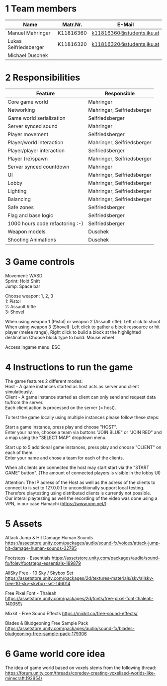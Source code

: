 # 1 Team members

|Name| Matr.Nr. | E-Mail|
|---|---|---|
| Manuel Mahringer		| K11816360 | k11816360@students.jku.at
| Lukas Seifriedsberger | K11816320 | k11816320@students.jku.at  
| Michael Duschek		||

# 2 Responsibilities
|Feature   | Responsible   |
|---|---|
| Core game world       | Mahringer  
| Networking 				    | Mahringer, Seifriedsberger  
| Game world serialization	| Seifriedsberger  
| Server synced sound 		| Mahringer  
| Player movement			| Seifriedsberger  
| Player/world interaction 	| Mahringer, Seifriedsberger  
| Player/player interaction | Seifriedsberger  
| Player (re)spawn			| Mahringer, Seifriedsberger  
| Server synced countdown	| Mahringer  
| UI						| Mahringer, Seifriedsberger  
| Lobby 					| Mahringer, Seifriedsberger  
| Lighting 					| Mahringer, Seifriedsberger  
| Balancing 				| Mahringer, Seifriedsberger  
| Safe zones 				| Seifriedsberger  
| Flag and base logic		| Seifriedsberger  
| 1000 hours code refactoring :-)| Seifriedsberger  
| Weapon models				| Duschek  
| Shooting Animations		| Duschek  

# 3 Game controls
Movement: WASD  
Sprint: Hold Shift  
Jump: Space bar  

Choose weapon: 1, 2, 3  
1: Pistol  
2: Assault Rifle  
3: Shovel  

When using weapon 1 (Pistol) or weapon 2 (Assault rifle): Left click to shoot   
When using weapon 3 (Shovel): Left click to gather a block ressource or hit player (melee range), Right click to build a block at the highlighted destination
Choose block type to build: Mouse wheel  

Access ingame menu: ESC  

# 4 Instructions to run the game
The game features 2 different modes:   
Host - A game instances started as host acts as server and client simulatiously.    
Client - A game instance started as client can only send and request data to/from the server.  
Each client action is processed on the server (= host).  

To test the game locally using multiple instances please follow these steps:  

Start a game instance, press play and choose "HOST".  
Enter your name, choose a team via buttons "JOIN BLUE" or "JOIN RED" and a map using the "SELECT MAP" dropdown menu.  

Start up to 5 additional game instances, press play and choose "CLIENT" on each of them.  
Enter your name and chose a team for each of the clients.  

When all clients are connected the host may start start via the "START GAME" button". (The amount of connected players is visible in the lobby UI)

Attention: The IP adress of the Host as well as the adress of the clients to connect to is set to 127.0.0.1 to unconditionally support local testing.  
Therefore playtesting using distributed clients is currently not possible.  
Our interal playtesting as well the recording of the video was done using a VPN, in our case Hamachi (https://www.vpn.net/).    

# 5 Assets

Attack Jump & Hit Damage Human Sounds
https://assetstore.unity.com/packages/audio/sound-fx/voices/attack-jump-hit-damage-human-sounds-32785

Footsteps - Essentials
https://assetstore.unity.com/packages/audio/sound-fx/foley/footsteps-essentials-189879

AllSky Free - 10 Sky / Skybox Set
https://assetstore.unity.com/packages/2d/textures-materials/sky/allsky-free-10-sky-skybox-set-146014

Free Pixel Font - Thaleah
https://assetstore.unity.com/packages/2d/fonts/free-pixel-font-thaleah-140059\

Mixkit - Free Sound Effects 
https://mixkit.co/free-sound-effects/

Blades & Bludgeoning Free Sample Pack
https://assetstore.unity.com/packages/audio/sound-fx/blades-bludgeoning-free-sample-pack-179306

# 6 Game world core idea
The idea of game world based on voxels stems from the following thread:
https://forum.unity.com/threads/coredev-creating-voxelised-worlds-like-minecraft.192954/


